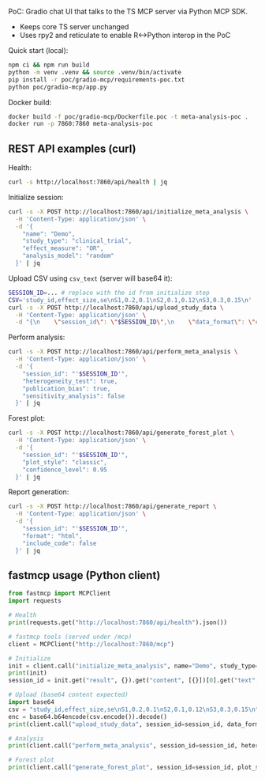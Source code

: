 PoC: Gradio chat UI that talks to the TS MCP server via Python MCP SDK.

- Keeps core TS server unchanged
- Uses rpy2 and reticulate to enable R<->Python interop in the PoC

Quick start (local):

```bash
npm ci && npm run build
python -m venv .venv && source .venv/bin/activate
pip install -r poc/gradio-mcp/requirements-poc.txt
python poc/gradio-mcp/app.py
```

Docker build:

```bash
docker build -f poc/gradio-mcp/Dockerfile.poc -t meta-analysis-poc .
docker run -p 7860:7860 meta-analysis-poc
```

## REST API examples (curl)

Health:
```bash
curl -s http://localhost:7860/api/health | jq
```

Initialize session:
```bash
curl -s -X POST http://localhost:7860/api/initialize_meta_analysis \
  -H 'Content-Type: application/json' \
  -d '{
    "name": "Demo",
    "study_type": "clinical_trial",
    "effect_measure": "OR",
    "analysis_model": "random"
  }' | jq
```

Upload CSV using `csv_text` (server will base64 it):
```bash
SESSION_ID=... # replace with the id from initialize step
CSV='study_id,effect_size,se\nS1,0.2,0.1\nS2,0.1,0.12\nS3,0.3,0.15\n'
curl -s -X POST http://localhost:7860/api/upload_study_data \
  -H 'Content-Type: application/json' \
  -d "{\n    \"session_id\": \"$SESSION_ID\",\n    \"data_format\": \"csv\",\n    \"csv_text\": \"$CSV\",\n    \"validation_level\": \"basic\"\n  }" | jq
```

Perform analysis:
```bash
curl -s -X POST http://localhost:7860/api/perform_meta_analysis \
  -H 'Content-Type: application/json' \
  -d '{
    "session_id": "'$SESSION_ID'",
    "heterogeneity_test": true,
    "publication_bias": true,
    "sensitivity_analysis": false
  }' | jq
```

Forest plot:
```bash
curl -s -X POST http://localhost:7860/api/generate_forest_plot \
  -H 'Content-Type: application/json' \
  -d '{
    "session_id": "'$SESSION_ID'",
    "plot_style": "classic",
    "confidence_level": 0.95
  }' | jq
```

Report generation:
```bash
curl -s -X POST http://localhost:7860/api/generate_report \
  -H 'Content-Type: application/json' \
  -d '{
    "session_id": "'$SESSION_ID'",
    "format": "html",
    "include_code": false
  }' | jq
```

## fastmcp usage (Python client)

```python
from fastmcp import MCPClient
import requests

# Health
print(requests.get("http://localhost:7860/api/health").json())

# fastmcp tools (served under /mcp)
client = MCPClient("http://localhost:7860/mcp")

# Initialize
init = client.call("initialize_meta_analysis", name="Demo", study_type="clinical_trial", effect_measure="OR", analysis_model="random")
print(init)
session_id = init.get("result", {}).get("content", [{}])[0].get("text", "")

# Upload (base64 content expected)
import base64
csv = "study_id,effect_size,se\nS1,0.2,0.1\nS2,0.1,0.12\nS3,0.3,0.15\n"
enc = base64.b64encode(csv.encode()).decode()
print(client.call("upload_study_data", session_id=session_id, data_format="csv", data_content=enc, validation_level="basic"))

# Analysis
print(client.call("perform_meta_analysis", session_id=session_id, heterogeneity_test=True, publication_bias=True, sensitivity_analysis=False))

# Forest plot
print(client.call("generate_forest_plot", session_id=session_id, plot_style="classic", confidence_level=0.95))
```
